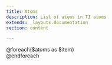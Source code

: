 ```yaml
---
title: Atoms
description: List of atoms in TI atoms
extends: _layouts.documentation
section: content

---
```


<div class="row g-3">
@foreach($atoms as $item)
    <div class="col col-lg-3">
            <x-molecules.ti-card :title="$item->title" :subtitle="$item->description" variant="auto-size" :url="$item->getUrl()" url_text="Access">
            </x-molecules.ti-card>
    </div>
@endforeach
</div>
